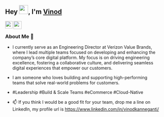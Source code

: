 ## Hey <img src="https://github.com/TheDudeThatCode/TheDudeThatCode/blob/master/Assets/Hi.gif" width="29px">, I'm [Vinod](https://vinodk.net) 

<a href="https://www.linkedin.com/in/vinodkanneganti/">
  <img align="left" width="24px" src="https://cdn.jsdelivr.net/npm/simple-icons@v3/icons/linkedin.svg"  />
</a>
<a href="https://twitter.com/vinodkanneganti">
  <img align="left" width="26px" src="https://cdn.jsdelivr.net/npm/simple-icons@v3/icons/twitter.svg" />
</a>
<br />

### About Me 🚀

- I currently serve as an Engineering Director at Verizon Value Brands, where I lead multiple teams focused on developing and enhancing the company’s core digital platform. My focus is on driving engineering excellence, fostering a collaborative culture, and delivering seamless digital experiences that empower our customers.
- I am someone who loves building and supporting high-performing teams that solve real-world problems for customers.
- #Leadership #Build & Scale Teams #eCommerce #Cloud-Native


- 📫 If you think I would be a good fit for your team, drop me a line on LinkedIn, my profile url is https://www.linkedin.com/in/vinodkanneganti/

<!---
vinodkanneganti/vinodkanneganti is a ✨ special ✨ repository because its `README.md` (this file) appears on your GitHub profile.
You can click the Preview link to take a look at your changes.
--->
